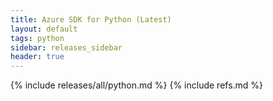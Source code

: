```yaml
---
title: Azure SDK for Python (Latest)
layout: default
tags: python
sidebar: releases_sidebar
header: true
---
```

{% include releases/all/python.md %}
{% include refs.md %}
